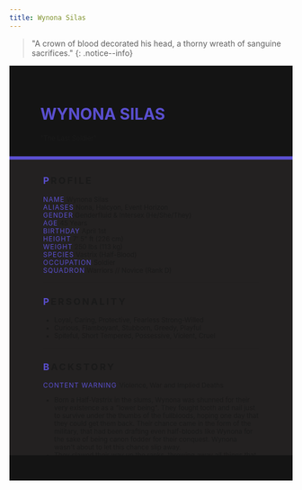 ```yaml
---
title: Wynona Silas
---
```


>  "A crown of blood decorated his head, a thorny wreath of sanguine sacrifices."
{: .notice--info}

<!---------
header names
----------->

<div class="row" style="background-color:#141414; padding-top:30px; padding-left: 55px; padding-right: 55px; padding-bottom: 25px">
    <h1 style="color:#5A4FCF; text-transform:uppercase">Wynona Silas</h1>
    <small>"The Last Soldier"</small>
</div>
<div style="background-color:#5A4FCF;padding:3px;"></div>
<div class="row" style="background-color:#232121; padding-top:5px; padding-left: 60px; padding-right: 60px; padding-bottom: 20px; overflow:auto; max-height:500px">

<!---------
profile
----------->

<h3 class="font-weight-bold" style="letter-spacing:3px; text-transform:uppercase">
    <span style="color:#5A4FCF;">P</span>rofile
</h3>

<small>
<span class="font-weight-bold" style="color:#5A4FCF;letter-spacing:1px; text-transform:uppercase">Name</span> &#09;&#09;
  Wynona Silas<br>
<span class="font-weight-bold" style="color:#5A4FCF;letter-spacing:1px; text-transform:uppercase">Aliases</span> &#09;&#09;
  Nona, Halcyon, Event Horizon<br>
<span class="font-weight-bold" style="color:#5A4FCF;letter-spacing:1px; text-transform:uppercase">Gender</span> &#09;&#09;
  Genderfluid & Intersex (He/She/They)<br>
<span class="font-weight-bold" style="color:#5A4FCF;letter-spacing:1px; text-transform:uppercase">Age</span> &#09;&#09;
  45 Years<br>
<span class="font-weight-bold" style="color:#5A4FCF;letter-spacing:1px; text-transform:uppercase">Birthday</span> &#09;&#09;
  April 1st<br>
<span class="font-weight-bold" style="color:#5A4FCF;letter-spacing:1px; text-transform:uppercase">Height</span> &#09;&#09;
  7' 5" ft (226 cm)<br>
<span class="font-weight-bold" style="color:#5A4FCF;letter-spacing:1px; text-transform:uppercase">Weight</span> &#09;&#09;
  250 lbs (113 kg)<br>
<span class="font-weight-bold" style="color:#5A4FCF;letter-spacing:1px; text-transform:uppercase">Species</span> &#09;&#09;
  Vastrix (Half-Blood)<br>
<span class="font-weight-bold" style="color:#5A4FCF;letter-spacing:1px; text-transform:uppercase">Occupation</span> &#09;&#09;
  Soldier<br>
<span class="font-weight-bold" style="color:#5A4FCF;letter-spacing:1px; text-transform:uppercase">Squadron</span> &#09;&#09;
  Warriors // Novice (Rank D) <br>
</small>

<hr class="w-100 my-5" style="border-color:#e6d7c5;opacity:.2;">

<!---------
personality
----------->
<h3 class="font-weight-bold" style="letter-spacing:3px; text-transform:uppercase">
    <span style="color:#5A4FCF;">P</span>ersonality
</h3>

<small>
<ul>
    <li>Loyal, Caring, Protective, Fearless Strong-Willed </li>
    <li>Curious, Flamboyant, Stubborn, Greedy, Playful</li>
    <li>Spiteful, Short Tempered, Possessive, Violent, Cruel</li>
</ul>
</small>

<hr class="w-100 my-5" style="border-color:#e6d7c5;opacity:.2;">

<!---------
backstory
----------->
<h3 class="font-weight-bold" style="letter-spacing:3px; text-transform:uppercase">
    <span style="color:#5A4FCF;">B</span>ackstory
</h3>

<small>

<p><span class="font-weight-bold" style="color:#5A4FCF;letter-spacing:1px; text-transform:uppercase">CONTENT WARNING </span>Violence, War and Implied Deaths</p>

<ul>
    <li>Born a Half-Vastrix in the slums, Wynona was shunned for their very existence as a "lower being". They fought tooth and nail just to survive under the thumbs of the fullbloods, hoping one day that they could get them back. Their chance came in the form of the military, that had been drafting even half-bloods like Wynona for the sake of being canon fodder for their conquest. Wynona wasn't about to let this chance slip away.</li>
    <li>They clawed their way up the ranks, throwing away all things that would make them any less, but was still treated like nobody. They were a General, but only in name. Frustrated by the system, Wynona challenged the very core of the Vastrix's rulership with a duel to the death that ended in their victory. At the end of the day, they went home with a crown of soaked in blood and newfound terror of their name.</li>
    <li>They were given their own domain to rule over, but had little to no interest in managing it. Leaving the task to those more well suited, while seen as a lazy ruler, it made their domain a lot more productive when an oppressive power wasn't bearing down on everyone. Full-bloods under his rule weren't exactly happy a half-blood was in charge, but it was better than a life of heavy taxes and ridiculous laws.</li>
    <li>When the Proxies started taking over the Vastrix's conquered planets, troops were sent out to reclaim their territory to no avail, including Wynona's. Frustrated with their own performance, they turned to something else for entertainment, the battle tourneys held on his homeplanet. It was amusing for a short while, but... the more he watched, the more he found kinship with the fighters. His kin, half-bloods like him who were killed just for the entertainment of others, like he was.</li>
    <li>Regretful of their own choices, Wynona found solace in helping out his kin in the tourneys. Providing sponsorships to help them out whenever he could, especially for a certain half-human Vastrix like him named Mhara. Wynona gave them tips on how to fight, tricks on fighting dirty and when Mhara wished for freedom, Wynona was going to try whatever he could to make it happen.</li>
    <li>Wynona confronted the Elders once more, but insulted by his sheer audacity to pull the same stunt twice, he was punished. Wynona's horn was broken as a sign of shame while their were brutally beaten and chained. As an elder suggested, Nona would be sent on a suicide mission for his disrespect. If he wants to survive, he just has to overcome the "odds". With Mhara's safety in danger, Wynona could only agree.</li>
    <li>The plan had been to capture the Proxies for something the Elders planned back home, but in a blind fury, Nona had released the merciless beast onto his own homeplanet to watch it die. Only grabbing a few of his trusted companions and fleeing with a stolen ship. Finding themselves seeking refuge at the CCC and agreement to join them for the safety of his companions.</li>
</ul>
</small>

<hr class="w-100 my-5" style="border-color:#e6d7c5;opacity:.2;">


<!---------
trivia
----------->

<h3 class="font-weight-bold" style="letter-spacing:3px; text-transform:uppercase">
    <span style="color:#5A4FCF;">A</span>bilities
</h3>

<small>
<ul>
    <li><span class="font-weight-bold" style="color:#5A4FCF;letter-spacing:1px;">STR:</span> 
        5 [+2]</li>
    <li><span class="font-weight-bold" style="color:#5A4FCF;letter-spacing:1px;">DEX:</span> 
        4 [+2]</li>
    <li><span class="font-weight-bold" style="color:#5A4FCF;letter-spacing:1px;">END:</span> 
        3 [+1]</li>
    <li><span class="font-weight-bold" style="color:#5A4FCF;letter-spacing:1px;">INT:</span> 
        1 [+0]</li>
    <li><span class="font-weight-bold" style="color:#5A4FCF;letter-spacing:1px;">WIS:</span> 
        2 [+1]</li>
    <li><span class="font-weight-bold" style="color:#5A4FCF;letter-spacing:1px;">CHA:</span> 
        1 [+0]</li>
    <li><span class="font-weight-bold" style="color:#5A4FCF;letter-spacing:1px;">HP:</span> 
        13</li>
</ul>

<span class="font-weight-bold" style="color:#5A4FCF;letter-spacing:1px; text-transform:uppercase">Proficiency</span><br> 
<ul>
    <li><span class="font-weight-bold" style="color:#5A4FCF;letter-spacing:1px;">Silence of War.</span> 
       The silence of war can mean two things, the beginning or the end. Nona has an aura of intimidation, with just a glare, they can instill fear into a target. Targets who fail a wisdom save will be frightened by Nona and have disadvantage on attacking her for 2 rounds. Can only be used on a target successfully once, will not work the second time.</li>
    <li><span class="font-weight-bold" style="color:#5A4FCF;letter-spacing:1px;">Ground Zero.</span> 
        Nona has gravitational powers from her control over dark matter, allowing her to manipulate the weight of targets. Making them lighter in her claws than to most.  Gains advantage on strength checks when used on a target when strength is needed.</li>
</ul>

<span class="font-weight-bold" style="color:#5A4FCF;letter-spacing:1px; text-transform:uppercase">Deficiency</span><br> 
<ul>
    <li><span class="font-weight-bold" style="color:#5A4FCF;letter-spacing:1px;">Blindness of Luminous.</span>  
        The crawlers of darkness fear the light, even the ones bred to fight it. Much like the rest of his kind, Nona has extreme photosensitivity. Light makes his vision obscured and he can be temporarily blinded with large flashes of light. Extreme sources of light can “burn” him as Nona seems to be more sensitive to light than the rest of his kin, a punishment for his sins, perhaps.</li>
    <li><span class="font-weight-bold" style="color:#5A4FCF;letter-spacing:1px;">Blood-Soaked Beast.</span> 
       The Vastrix are a cruel and infamous race of aliens, the universe knows and holds their anger. Nona who looks more like a fullblood than most halfbloods often entices the anger of vengeance and fear from others. Disadvantage on Charisma checks to those who recognize him as a Vastrix.</li>
</ul>

<span class="font-weight: bold" style="color:#5A4FCF;letter-spacing:1px; text-transform:uppercase">Primary</span><br> 
<ul>
    <li><span class="font-weight-bold" style="color:#5A4FCF;letter-spacing:1px;">Chaotic Entropy.</span>  
        Wielding the power of dark matter, Nona can control its unstable energy to be fired at people. Its extreme gravitational pull condensed into a small orb can cause grievous wounds with just a scratch, laying destruction in its path. Rolls Dexterity to aim. Deals +2 Damage with this on attack rolls.</li>
</ul>

<span class="font-weight-bold" style="color:#5A4FCF;letter-spacing:1px; text-transform:uppercase">Secondary</span><br> 
<ul>
    <li><span class="font-weight-bold" style="color:#5A4FCF;letter-spacing:1px;">Fragment of Darkness</span>  
        Coating himself in dark matter, it almost looks like Nona is wearing armor due to dark matter’s incompatibility with light. This “armor” is more like a layer of dark matter than repels attacks with its gravitation redirection. With this ability, physical attacks can be blocked/redirected with a successful Endurance roll check. Lasts for 3 rounds, twice per RP.</li>
</ul>
</small>

</div>
<div class="row" style="background-color:#141414; padding-top:20px; padding-left: 30px; padding-right: 30px; padding-bottom: 25px;">
    <div style="text-align: right; font-size: 16px"><a href="https://toyhou.se/11320894.-f2u-unity-v2"><i class="fa-solid fa-barcode"></i
  ></a></div>
</div>
